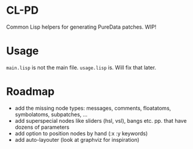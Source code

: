 # CL-PD

Common Lisp helpers for generating PureData patches. WIP!

# Usage

`main.lisp` is not the main file. `usage.lisp` is. Will fix that later.

# Roadmap

- add the missing node types: messages, comments, floatatoms, symbolatoms, subpatches, ...
- add superspecial nodes like sliders (hsl, vsl), bangs etc. pp. that have dozens of parameters
- add option to position nodes by hand (:x :y keywords)
- add auto-layouter (look at graphviz for inspiration)